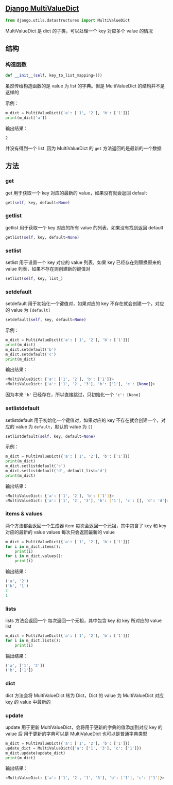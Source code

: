 ## [Django MultiValueDict](https://www.cnblogs.com/dbf-/p/13525445.html)

```py
from django.utils.datastructures import MultiValueDict
```

MultiValueDict 是 dict 的子类，可以处理一个 key 对应多个 value 的情况

## 结构

### 构造函数

```py
def __init__(self, key_to_list_mapping=())
```

虽然传给构造函数的是 value 为 list 的字典。但是 MultiValueDict 的结构并不是这样的

示例：

```py
m_dict = MultiValueDict({'a': ['1', '2'], 'b': ['1']})
print(m_dict['a'])
```

输出结果：

```undefined
2
```

并没有得到一个 list ,因为 MultiValueDict 的 `get` 方法返回的是最新的一个数据

## 方法

### get

get 用于获取一个 key 对应的最新的 value，如果没有就会返回 default

```py
get(self, key, default=None)
```

### getlist

getlist 用于获取一个 key 对应的所有 value 的列表，如果没有找到返回 default

```py
getlist(self, key, default=None)
```

### setlist

setlist 用于设置一个 key 对应的 value 列表，如果 key 已经存在则替换原来的 value 列表，如果不存在则创建新的键值对

```py
setlist(self, key, list_)
```

### setdefault

setdefault 用于初始化一个键值对，如果对应的 key 不存在就会创建一个，对应的 value 为 `[default]`

```py
setdefault(self, key, default=None)
```

示例：

```py
m_dict = MultiValueDict({'a': ['1', '2'], 'b': ['1']})
print(m_dict)
m_dict.setdefault('b')
m_dict.setdefault('c')
print(m_dict)
```

输出结果：

```python
<MultiValueDict: {'a': ['1', '2'], 'b': ['1']}>
<MultiValueDict: {'a': ['1', '2', '3'], 'b': ['1'], 'c': [None]}>
```

因为本来 `'b'` 已经存在，所以直接跳过，只初始化一个 `'c': [None]`

### setlistdefault

setlistdefault 用于初始化一个键值对，如果对应的 key 不存在就会创建一个，对应的 value 为 `default`，默认的 value 为 `[]`

```py
setlistdefault(self, key, default=None)
```

示例：

```py
m_dict = MultiValueDict({'a': ['1', '2'], 'b': ['1']})
print(m_dict)
m_dict.setlistdefault('c')
m_dict.setlistdefault('d', default_list='d')
print(m_dict)
```

输出结果：

```bash
<MultiValueDict: {'a': ['1', '2'], 'b': ['1']}>
<MultiValueDict: {'a': ['1', '2', '3'], 'b': ['1'], 'c': [], 'd': 'd'}>
```

### items & values

两个方法都会返回一个生成器
item 每次会返回一个元祖，其中包含了 key 和 key 对应的最新的 value
values 每次只会返回最新的 value

```py
m_dict = MultiValueDict({'a': ['1', '2'], 'b': ['1']})
for i in m_dict.items():
	print(i)
for i in m_dict.values():
	print(i)
```

输出结果：

```py
('a', '2')
('b', '1')
2
1
```

### lists

lists 方法会返回一个
每次返回一个元祖，其中包含 key 和 key 所对应的 value list

```py
m_dict = MultiValueDict({'a': ['1', '2'], 'b': ['1']})
for i in m_dict.lists():
	print(i)
```

输出结果：

```py
('a', ['1', '2'])
('b', ['1'])
```

### dict

dict 方法会将 MultiValueDict 转为 Dict，Dict 的 value 为 MultiValueDict 对应 key 的 value 中最新的

### update

update 用于更新 MultiValueDict，会将用于更新的字典的值添加到对应 key 的 value 后
用于更新的字典可以是 MultiValueDict 也可以是普通字典类型

```py
m_dict = MultiValueDict({'a': ['1', '2'], 'b': ['1']})
update_dict = MultiValueDict({'a': ['1', '3'], 'c': ['1']})
m_dict.update(update_dict)
print(m_dict)
```

输出结果：

```bash
<MultiValueDict: {'a': ['1', '2', '1', '3'], 'b': ['1'], 'c': ['1']}>
```
